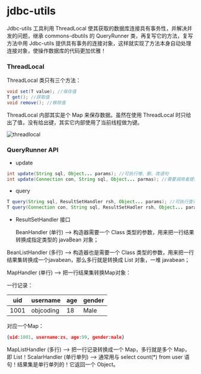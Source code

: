 # jdbc-utils

Jdbc-utils 工具利用 ThreadLocal 使其获取的数据库连接具有事务性，并解决并发的问题，继承 commons-dbutils 的 QueryRunner 类，再复写它的方法，复写方法中用 Jdbc-utils  提供具有事务的连接对象，这样就实现了方法本身自动处理连接对象，使操作数据库的代码更加优雅！



### ThreadLocal

ThreadLocal 类只有三个方法：

```java
void set(T value); //保存值
T get(); //获取值
void remove(); //移除值
```

ThreadLocal 内部其实是个 Map 来保存数据。虽然在使用 ThreadLocal 时只给出了值，没有给出键，其实它内部使用了当前线程做为键。

![threadlocal](https://raw.githubusercontent.com/objcoding/objcoding.github.io/master/images/threadlocal.png)



### QueryRunner API

- update

```java
int update(String sql, Object... params); //可执行增、删、改语句
int update(Connection con, String sql, Object... parmas); //需要调用者提供Connection，这说明本方法不再管理Connection了。支持事务!
```

- query

```java
T query(String sql, ResultSetHandler rsh, Object... params); //可执行查询，它会先得到ResultSet，然后调用rsh的handle()把rs转换成需要的类型！
T query(Connection con, String sql, ResultSetHadler rsh, Object... params); //支持事务。
```

- ResultSetHandler 接口

  BeanHandler  (单行) --> 构造器需要一个 Class 类型的参数，用来把一行结果转换成指定类型的 javaBean 对象；

BeanListHandler (多行) --> 构造器也是需要一个 Class 类型的参数，用来把一行结果集转换成一个javabean，那么多行就是转换成 List 对象，一堆 javabean；

MapHandler (单行) --> 把一行结果集转换Map对象：

一行记录：

| uid  | username  | age  | gender |
| ---- | --------- | ---- | ------ |
| 1001 | objcoding | 18   | Male   |

对应一个Map：

```json
{uid:1001, username:zs, age:99, gender:male}
```

MapListHandler (多行) --> 把一行记录转换成一个 Map，多行就是多个 Map，即 List<Map>！ScalarHandler (单行单列) --> 通常用与 select count(*) from user 语句！结果集是单行单列的！它返回一个 Object。